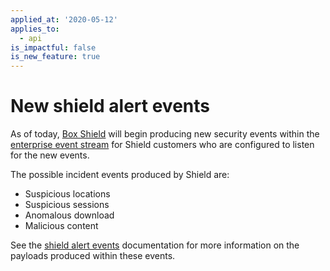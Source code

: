 ```yaml
---
applied_at: '2020-05-12'
applies_to:
  - api
is_impactful: false
is_new_feature: true
---
```

# New shield alert events

As of today, [Box Shield][box-shield] will begin producing new security events
within the [enterprise event stream](g://events/for-enterprise/) for Shield
customers who are configured to listen for the new events.

The possible incident events produced by Shield are:

* Suspicious locations
* Suspicious sessions
* Anomalous download
* Malicious content

See the [shield alert events](g://events/shield-alert-events/) documentation
for more information on the payloads produced within these events.

[box-shield]: https://www.box.com/shield